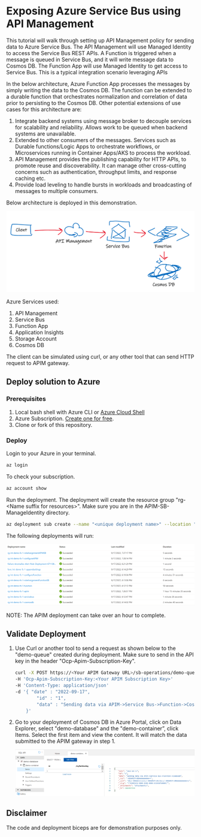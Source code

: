 # Exposing Azure Service Bus using API Management

This tutorial will walk through setting up API Management policy for sending data to Azure Service Bus. The API Management will use Managed Identity to access the Service Bus REST APIs. A Function is triggered when a message is queued in Service Bus, and it will write message data to Cosmos DB. The Function App will use Managed Identity to get access to Service Bus. This is a typical integration scenario leveraging APIs

In the below architecture, Azure Function App processes the messages by simply writing the data to the Cosmos DB. The function can be extended to a durable function that orchestrates normalization and correlation of data prior to persisting to the Cosmos DB. Other potential extensions of use cases for this architecture are:

1. Integrate backend systems using message broker to decouple services for scalability and reliability. Allows work to be queued when backend systems are unavailable.
1. Extended to other consumers of the messages. Services such as Durable functions/Logic Apps to orchestrate workflows, or Microservices running in Container Apps/AKS to process the workload.
1. API Management provides the publishing capability for HTTP APIs, to promote reuse and discoverability. It can manage other cross-cutting concerns such as authentication, throughput limits, and response caching etc.
1. Provide load leveling to handle bursts in workloads and broadcasting of messages to multiple consumers.

Below architecture is deployed in this demonstration.

![Integration Architecture](media/s8.png)

Azure Services used:

1. API Management
1. Service Bus
1. Function App
1. Application Insights
1. Storage Account
1. Cosmos DB

The client can be simulated using curl, or any other tool that can send HTTP request to APIM gateway.

## Deploy solution to Azure

### Prerequisites

1. Local bash shell with Azure CLI or [Azure Cloud Shell](https://ms.portal.azure.com/#cloudshell/)
1. Azure Subscription. [Create one for free](https://azure.microsoft.com/en-us/free/).
1. Clone or fork of this repository.

### Deploy

Login to your Azure in your terminal.

```bash
az login
```

To check your subscription.

```bash
az account show
```

Run the deployment. The deployment will create the resource group "rg-\<Name suffix for resources\>". Make sure you are in the APIM-SB-ManageIdentity directory.

```bash
az deployment sub create --name "<unique deployment name>" --location "<Your Chosen Location>" --template-file infra/main.bicep --parameters name="<Name suffix for resources>" publisherEmail="<Publisher Email for APIM>" publisherName="<Publisher Name for APIM>" 
```

The following deployments will run:

![deployment times](media/s9.png)

NOTE: The APIM deployment can take over an hour to complete.

## Validate Deployment

1. Use Curl or another tool to send a request as shown below to the "demo-queue" created during deployment. Make sure to send in the API key in the header "Ocp-Apim-Subscription-Key".

    ```bash
    curl -X POST https://<Your APIM Gateway URL>/sb-operations/demo-queue 
    -H 'Ocp-Apim-Subscription-Key:<Your APIM Subscription Key>'   
    -H 'Content-Type: application/json' 
    -d '{ "date" : "2022-09-17", 
            "id" : "1", 
            "data" : "Sending data via APIM->Service Bus->Function->CosmosDB" 
        }'
    ```

1. Go to your deployment of Cosmos DB in Azure Portal, click on Data Explorer, select "demo-database" and the "demo-container”, click Items. Select the first item and view the content. It will match the data submitted to the APIM gateway in step 1.
    
    ![Data in Cosmos DB](media/s10.png)

## Disclaimer

The code and deployment biceps are for demonstration purposes only.
